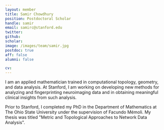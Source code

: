 ```yaml
---
layout: member
title: Samir Chowdhury
position: Postdoctoral Scholar
handle: samir
email: samirc@stanford.edu
twitter: 
github: 
scholar: 
image: /images/team/samir.jpg
postdoc: true
aff: false
alumni: false

cv: 
---
```


I am an applied mathematician trained in computational topology, geometry, and data analysis. At Stanford, I am working on developing new methods for analyzing and fingerprinting neuroimaging data and in obtaining meaningful clinical insights from such analysis.

Prior to Stanford, I completed my PhD in the Department of Mathematics at The Ohio State University under the supervision of Facundo Mémoli. My thesis was titled "Metric and Topological Approaches to Network Data Analysis".

